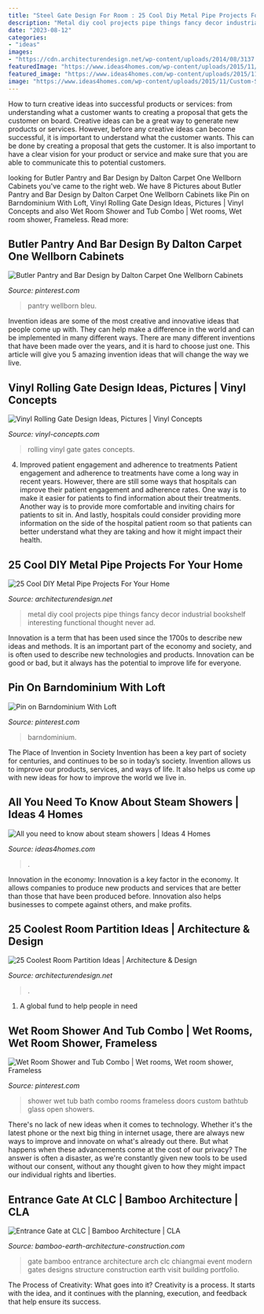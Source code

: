 ```yaml
---
title: "Steel Gate Design For Room : 25 Cool Diy Metal Pipe Projects For Your Home"
description: "Metal diy cool projects pipe things fancy decor industrial bookshelf interesting functional thought never ad"
date: "2023-08-12"
categories:
- "ideas"
images:
- "https://cdn.architecturendesign.net/wp-content/uploads/2014/08/3137.jpg"
featuredImage: "https://www.ideas4homes.com/wp-content/uploads/2015/11/Custom-Steam-Shower.jpg"
featured_image: "https://www.ideas4homes.com/wp-content/uploads/2015/11/Custom-Steam-Shower.jpg"
image: "https://www.ideas4homes.com/wp-content/uploads/2015/11/Custom-Steam-Shower.jpg"
---
```



How to turn creative ideas into successful products or services: from understanding what a customer wants to creating a proposal that gets the customer on board.
Creative ideas can be a great way to generate new products or services. However, before any creative ideas can become successful, it is important to understand what the customer wants. This can be done by creating a proposal that gets the customer. It is also important to have a clear vision for your product or service and make sure that you are able to communicate this to potential customers.

	

		
looking for Butler Pantry and Bar Design by Dalton Carpet One Wellborn Cabinets you've came to the right web. We have 8 Pictures about Butler Pantry and Bar Design by Dalton Carpet One Wellborn Cabinets like Pin on Barndominium With Loft, Vinyl Rolling Gate Design Ideas, Pictures | Vinyl Concepts and also Wet Room Shower and Tub Combo | Wet rooms, Wet room shower, Frameless. Read more:
		
    
## Butler Pantry And Bar Design By Dalton Carpet One Wellborn Cabinets

<img loading=lazy src="https://i.pinimg.com/736x/25/1f/e6/251fe6d244ca663b464d3966ad6eb944.jpg" onerror="this.onerror=null;this.src='https://tse3.mm.bing.net/th?id=OIP.OTmCVsAz7MsWo1ZCmxOmnQHaOD&amp;pid=15.1';" alt="Butler Pantry and Bar Design by Dalton Carpet One Wellborn Cabinets">

_Source: pinterest.com_

>pantry wellborn bleu. 

	

Invention ideas are some of the most creative and innovative ideas that people come up with. They can help make a difference in the world and can be implemented in many different ways. There are many different inventions that have been made over the years, and it is hard to choose just one. This article will give you 5 amazing invention ideas that will change the way we live.

    
## Vinyl Rolling Gate Design Ideas, Pictures | Vinyl Concepts

<img loading=lazy src="https://vinyl-concepts.com/wp-content/uploads/2016/06/vinyl-rolling-gate-06.jpg" onerror="this.onerror=null;this.src='https://tse3.mm.bing.net/th?id=OIP.M67fRVOES6NjYEQlw7SOkQHaFj&amp;pid=15.1';" alt="Vinyl Rolling Gate Design Ideas, Pictures | Vinyl Concepts">

_Source: vinyl-concepts.com_

>rolling vinyl gate gates concepts. 

	

4) Improved patient engagement and adherence to treatments
Patient engagement and adherence to treatments have come a long way in recent years. However, there are still some ways that hospitals can improve their patient engagement and adherence rates. One way is to make it easier for patients to find information about their treatments. Another way is to provide more comfortable and inviting chairs for patients to sit in. And lastly, hospitals could consider providing more information on the side of the hospital patient room so that patients can better understand what they are taking and how it might impact their health.

    
## 25 Cool DIY Metal Pipe Projects For Your Home

<img loading=lazy src="http://cdn.architecturendesign.net/wp-content/uploads/2016/01/AD-Cool-DIY-Metal-Projects-For-Your-Home-19.jpg" onerror="this.onerror=null;this.src='https://tse2.mm.bing.net/th?id=OIP.OKCSuPEjFUbTMFdQxIgBHAHaOM&amp;pid=15.1';" alt="25 Cool DIY Metal Pipe Projects For Your Home">

_Source: architecturendesign.net_

>metal diy cool projects pipe things fancy decor industrial bookshelf interesting functional thought never ad. 

	

Innovation is a term that has been used since the 1700s to describe new ideas and methods. It is an important part of the economy and society, and is often used to describe new technologies and products. Innovation can be good or bad, but it always has the potential to improve life for everyone.

    
## Pin On Barndominium With Loft

<img loading=lazy src="https://i.pinimg.com/736x/53/0e/cb/530ecb8863bc52cc0749b584fe6373ec.jpg" onerror="this.onerror=null;this.src='https://tse3.mm.bing.net/th?id=OIP.kA9230YAVImAEjHqTCfE4AHaLG&amp;pid=15.1';" alt="Pin on Barndominium With Loft">

_Source: pinterest.com_

>barndominium. 

	

The Place of Invention in Society
Invention has been a key part of society for centuries, and continues to be so in today’s society. Invention allows us to improve our products, services, and ways of life. It also helps us come up with new ideas for how to improve the world we live in.

    
## All You Need To Know About Steam Showers | Ideas 4 Homes

<img loading=lazy src="https://www.ideas4homes.com/wp-content/uploads/2015/11/Custom-Steam-Shower.jpg" onerror="this.onerror=null;this.src='https://tse4.mm.bing.net/th?id=OIP.M7-7tOg_htZJO6W7WEF-igHaJ4&amp;pid=15.1';" alt="All you need to know about steam showers | Ideas 4 Homes">

_Source: ideas4homes.com_

>. 

	

Innovation in the economy:
Innovation is a key factor in the economy. It allows companies to produce new products and services that are better than those that have been produced before. Innovation also helps businesses to compete against others, and make profits.

    
## 25 Coolest Room Partition Ideas | Architecture &amp; Design

<img loading=lazy src="https://cdn.architecturendesign.net/wp-content/uploads/2014/08/3137.jpg" onerror="this.onerror=null;this.src='https://tse2.mm.bing.net/th?id=OIP.0U4_h8rUDRzr4zKdHGWjhgHaLK&amp;pid=15.1';" alt="25 Coolest Room Partition Ideas | Architecture &amp; Design">

_Source: architecturendesign.net_

>. 

	

1. A global fund to help people in need 

    
## Wet Room Shower And Tub Combo | Wet Rooms, Wet Room Shower, Frameless

<img loading=lazy src="https://i.pinimg.com/736x/e1/37/ee/e137ee1f5ea3a8d0b9011097185a0de2.jpg" onerror="this.onerror=null;this.src='https://tse3.mm.bing.net/th?id=OIP._jqkcILsHNf_92ESrKMmywHaJ3&amp;pid=15.1';" alt="Wet Room Shower and Tub Combo | Wet rooms, Wet room shower, Frameless">

_Source: pinterest.com_

>shower wet tub bath combo rooms frameless doors custom bathtub glass open showers. 

	

There's no lack of new ideas when it comes to technology. Whether it's the latest phone or the next big thing in internet usage, there are always new ways to improve and innovate on what's already out there. But what happens when these advancements come at the cost of our privacy? The answer is often a disaster, as we're constantly given new tools to be used without our consent, without any thought given to how they might impact our individual rights and liberties.

    
## Entrance Gate At CLC | Bamboo Architecture | CLA

<img loading=lazy src="https://www.bamboo-earth-architecture-construction.com/wp-content/uploads/2015/05/Bamboo-entrance-gate-at-CLC-8-600x600.jpg" onerror="this.onerror=null;this.src='https://tse2.mm.bing.net/th?id=OIP.27QveuS79Cj3g5Z8xxzaZAHaHa&amp;pid=15.1';" alt="Entrance Gate at CLC | Bamboo Architecture | CLA">

_Source: bamboo-earth-architecture-construction.com_

>gate bamboo entrance architecture arch clc chiangmai event modern gates designs structure construction earth visit building portfolio. 

	

The Process of Creativity: What goes into it?
Creativity is a process. It starts with the idea, and it continues with the planning, execution, and feedback that help ensure its success.

